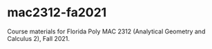 # mac2312-fa2021
Course materials for Florida Poly MAC 2312 (Analytical Geometry and Calculus 2), Fall 2021.
